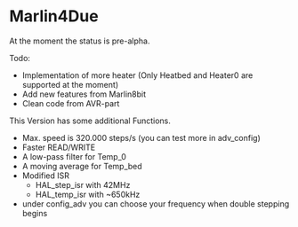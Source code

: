 # Marlin4Due
At the moment the status is pre-alpha.

Todo:
- Implementation of more heater (Only Heatbed and Heater0 are supported at the moment)
- Add new features from Marlin8bit
- Clean code from AVR-part

This Version has some additional Functions.
- Max. speed is 320.000 steps/s (you can test more in adv_config)
- Faster READ/WRITE
- A low-pass filter for Temp_0
- A moving average for Temp_bed
- Modified ISR
  - HAL_step_isr with 42MHz
  - HAL_temp_isr with ~650kHz
- under config_adv you can choose your frequency when double stepping begins
